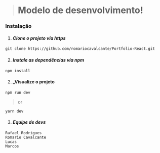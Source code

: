 > # Modelo de desenvolvimento!

### Instalação

1. #### _Clone o projeto via https_
```
git clone https://github.com/romariocavalcante/Portfolio-React.git
```
2. #### _Instale as dependências via npm_
```
npm install
```
2. #### _Visualize o projeto
```
npm run dev
```
> or
```
yarn dev
```

3. #### _Equipe de devs_
```
Rafael Rodrigues
Romario Cavalcante
Lucas
Marcos
```


